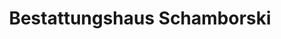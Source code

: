 ---
title: "Bestattungshaus Schamborski"
url: /gettorf/bestattungshaus-schamborski/
shop: Bestattungen
---